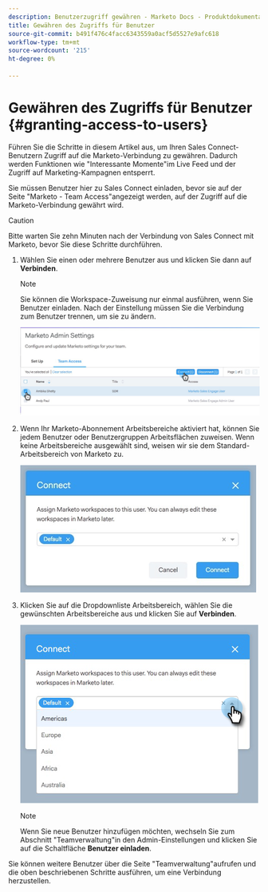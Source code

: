 ```yaml
---
description: Benutzerzugriff gewähren - Marketo Docs - Produktdokumentation
title: Gewähren des Zugriffs für Benutzer
source-git-commit: b491f476c4facc6343559a0acf5d5527e9afc618
workflow-type: tm+mt
source-wordcount: '215'
ht-degree: 0%

---
```


# Gewähren des Zugriffs für Benutzer {#granting-access-to-users}

Führen Sie die Schritte in diesem Artikel aus, um Ihren Sales Connect-Benutzern Zugriff auf die Marketo-Verbindung zu gewähren. Dadurch werden Funktionen wie &quot;Interessante Momente&quot;im Live Feed und der Zugriff auf Marketing-Kampagnen entsperrt.

Sie müssen Benutzer hier zu Sales Connect einladen, bevor sie auf der Seite &quot;Marketo - Team Access&quot;angezeigt werden, auf der Zugriff auf die Marketo-Verbindung gewährt wird.

>[!CAUTION]
>
>Bitte warten Sie zehn Minuten nach der Verbindung von Sales Connect mit Marketo, bevor Sie diese Schritte durchführen.

1. Wählen Sie einen oder mehrere Benutzer aus und klicken Sie dann auf **Verbinden**.

   >[!NOTE]
   >
   >Sie können die Workspace-Zuweisung nur einmal ausführen, wenn Sie Benutzer einladen. Nach der Einstellung müssen Sie die Verbindung zum Benutzer trennen, um sie zu ändern.

   ![](assets/granting-access-to-users-1.png)

1. Wenn Ihr Marketo-Abonnement Arbeitsbereiche aktiviert hat, können Sie jedem Benutzer oder Benutzergruppen Arbeitsflächen zuweisen. Wenn keine Arbeitsbereiche ausgewählt sind, weisen wir sie dem Standard-Arbeitsbereich von Marketo zu.

   ![](assets/granting-access-to-users-2.jpg)

1. Klicken Sie auf die Dropdownliste Arbeitsbereich, wählen Sie die gewünschten Arbeitsbereiche aus und klicken Sie auf **Verbinden**.

   ![](assets/granting-access-to-users-3.png)

   >[!NOTE]
   >
   >Wenn Sie neue Benutzer hinzufügen möchten, wechseln Sie zum Abschnitt &quot;Teamverwaltung&quot;in den Admin-Einstellungen und klicken Sie auf die Schaltfläche **Benutzer einladen**.

Sie können weitere Benutzer über die Seite &quot;Teamverwaltung&quot;aufrufen und die oben beschriebenen Schritte ausführen, um eine Verbindung herzustellen.
